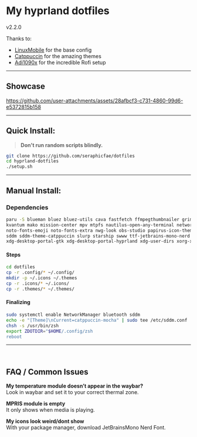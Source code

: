 # My hyprland dotfiles
v2.2.0

Thanks to:
- <u>[LinuxMobile](https://github.com/linuxmobile)</u> for the base config
- <u>[Catppuccin](https://github.com/catppuccin)</u> for the amazing themes
- <u>[Adi1090x](https://github.com/adi1090x/rofi/)</u> for the incredible Rofi setup

---

## Showcase
https://github.com/user-attachments/assets/28afbcf3-c731-4860-99d6-e5372815b158

---

## Quick Install:
> **Don't run random scripts blindly.**

```bash
git clone https://github.com/seraphicfae/dotfiles
cd hyprland-dotfiles
./setup.sh
```

---

## Manual Install:

### Dependencies

```bash
paru -S blueman bluez bluez-utils cava fastfetch ffmpegthumbnailer grim gvfs gvfs-mtp hyprland hyprlock hyprpicker kitty
kvantum mako mission-center mpv mtpfs nautilus-open-any-terminal network-manager-applet networkmanager noto-fonts-cjk
noto-fonts-emoji noto-fonts-extra nwg-look obs-studio papirus-icon-theme pavucontrol qt5-wayland qt6-wayland qt6ct rofi
sddm sddm-theme-catppuccin slurp starship swww ttf-jetbrains-mono-nerd viewnior waybar wl-clipboard xdg-desktop-portal
xdg-desktop-portal-gtk xdg-desktop-portal-hyprland xdg-user-dirs xorg-xwayland zed zsh && rm -rf ~/paru
```

#### Steps
```bash
cd dotfiles
cp -r .config/* ~/.config/
mkdir -p ~/.icons ~/.themes
cp -r .icons/* ~/.icons/
cp -r .themes/* ~/.themes/
```

#### Finalizing
```bash
sudo systemctl enable NetworkManager bluetooth sddm
echo -e "[Theme]\nCurrent=catppuccin-mocha" | sudo tee /etc/sddm.conf
chsh -s /usr/bin/zsh
export ZDOTDIR="$HOME/.config/zsh
reboot
```

---
<br>

## FAQ / Common Issues
**My temperature module doesn’t appear in the waybar?** \
Look in waybar and set it to your correct thermal zone.

**MPRIS module is empty** \
It only shows when media is playing.

**My icons look weird/dont show** \
With your package manager, download JetBrainsMono Nerd Font.
